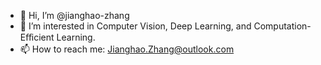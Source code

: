 - 👋 Hi, I’m @jianghao-zhang
- 👀 I’m interested in Computer Vision, Deep Learning, and Computation-Eﬀicient Learning.
- 📫 How to reach me: Jianghao.Zhang@outlook.com

<!---
jianghao-zhang/jianghao-zhang is a ✨ special ✨ repository because its `README.md` (this file) appears on your GitHub profile.
You can click the Preview link to take a look at your changes.
--->
